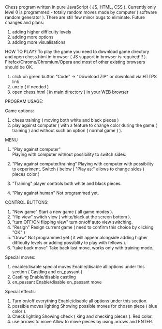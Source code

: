 Chess program written in pure JavaScript ( JS, HTML, CSS ).
Currently only level 0 is programmed - totally random moves made by computer
( software random generator ). There are still few minor bugs to eliminate.
Future changes and plans:
1) adding higher difficulty levels
2) adding more options
3) adding more visualisations


HOW TO PLAY?
To play the game you need to download game directory and open chess.html in browser
( JS support in browser is required!!! ). Firefox/Chrome/Chromium/Opera and most of other
existing browsers should be OK.
1) click on green button "Code" -> "Download ZIP" or download via HTTPS link
2) unzip ( if needed )
3) open chess.html ( in main directory ) in your WEB browser


PROGRAM USAGE:

Game options:
1) chess training ( moving both white and black pieces )
2) play against computer ( with a feature to change color during the game
( training ) and without such an option ( normal game ) ).


MENU
1) "Play against computer"					
Playing with computer without possibility to switch sides.

2) "Play against computer/training"
Playing with computer with possibility to experiment.
Switch ( below ) "Play as:" allows to change sides ( pieces color )

3) "Training"
player controls both white and black pieces.

4) "Play against human"
Not programmed yet.


CONTROL BUTTONS:
1) "New game"
Start a new game ( all game modes ).
2) "flip view"
switch view ( white/black at the screen bottom ).
3) "turn OFF/ON flipping view"
turn on/off auto view switching.
4) "Resign"
Resign current game ( need to confirm this choice by clicking "OK" )
5) "Draw"
Not programmed yet ( it will appear alongside adding higher difficulty levels or adding possiblity to play
with fellows ).
6) "take back move"
Take back last move, works only with training mode.



Special moves:
1) enable/disable special moves
Enable/disable all options under this section ( Castling and en_passant )
2) Castling
Enable/disable castling
3) en_passant
Enable/disable en_passant move

Special effects:
1) Turn on/off everything
Enable/disable all options under this section.
2) possible moves lighting
Showing possible moves for chosen piece ( blue color ).
3) Check lighting
Showing check ( king and checking pieces ). Red color.
4) use arrows to move
Allow to move pieces by using arrows and ENTER.
